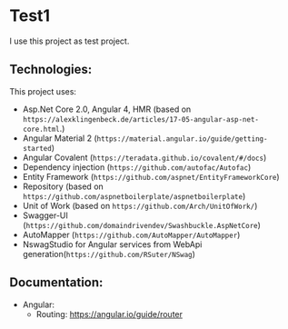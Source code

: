 # Test1

I use this project as test project. 

## Technologies:
This project uses:
- Asp.Net Core 2.0, Angular 4, HMR (based on `https://alexklingenbeck.de/articles/17-05-angular-asp-net-core.html`.)
- Angular Material 2 (`https://material.angular.io/guide/getting-started`)
- Angular Covalent (`https://teradata.github.io/covalent/#/docs`)
- Dependency injection (`https://github.com/autofac/Autofac`)
- Entity Framework (`https://github.com/aspnet/EntityFrameworkCore`)
- Repository (based on `https://github.com/aspnetboilerplate/aspnetboilerplate`)
- Unit of Work (based on `https://github.com/Arch/UnitOfWork/`)
- Swagger-UI (`https://github.com/domaindrivendev/Swashbuckle.AspNetCore`)
- AutoMapper (`https://github.com/AutoMapper/AutoMapper`)
- NswagStudio for Angular services from WebApi generation(`https://github.com/RSuter/NSwag`)

## Documentation:
- Angular:
  * Routing: https://angular.io/guide/router
